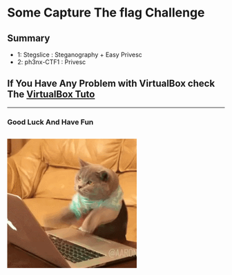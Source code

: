 # Some Capture The flag Challenge

## Summary


* 1: Stegslice  : Steganography + Easy Privesc
* 2: ph3nx-CTF1 : Privesc


## If You Have Any Problem with VirtualBox check The [VirtualBox Tuto](https://github.com/Ph3nX-Z/Capture-The-Flag-Rooms/blob/main/Tuto-VirtualBox/README.md)
-----------------------------------------------------
### Good Luck And Have Fun 
![Alt Text](source.gif)
-----------------------------------------------------
